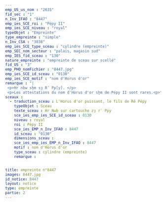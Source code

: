 ```yaml
---
emp_US_us_nom : "2635"
fid_sec : "1"
n_Inv_IFAO : "8447"
emp_ies_SCE_roi : "Pépy II"
emp_ies_SCE_niveau : "royal"
typeObjet : "Empreinte"
type_empreinte : "simple"
n_Inv_CSA : "3038"
emp_ies_SCE_type_sceau : "cylindre (empreinte)"
emp_SEC_nom_secteur : "palais, magasin sud"
emp_IES_fid_sceau : "130"
nature_empreinte : "empreinte de sceau sur scellé"
fid_US : "3"
emp_PHO_nomFichier : "8447.jpg"
emp_ies_SCE_id_sceau : "0130"
emp_ies_SCE_motif : "nom d'Horus d'or"
remarque : "|
 <p>Ḥr nbw sḫm sȝ R‘ Pp[y]. </p>
 <p>Les attestations du nom d'Horus d'or sḫm de Pépy II sont rares.<p>"
sceaux :
  - traduction_sceau : L'Horus d'or puissant, le fils de Rê Pépy
    typeObjet : Sceau
    texte_sceau : Hr Nwb sur cartouche zȝ rʿ Ppy
    sce_ies_emp_ies_SCE_id_sceau : 0130
    niveau : royal
    roi : Pépy II
    sce_ies_EMP_n_Inv_IFAO : 8447
    id_sceau : "0130"
    dimensions_sceau : 
    sce_ies_emp_ies_EMP_n_Inv_IFAO : 8447
    motif : nom d'Horus d'or
    type_sceau : cylindre (empreinte)
    remarque : 


title: empreinte n°8447
images: 8447.jpg
id_notice: 8447
layout: notice
type: empreinte
partie: 2
---
```

